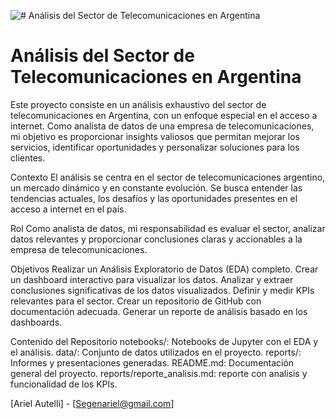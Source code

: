 ![# Análisis del Sector de Telecomunicaciones en Argentina](images/PROY2.jpg)

# Análisis del Sector de Telecomunicaciones en Argentina

Este proyecto consiste en un análisis exhaustivo del sector de telecomunicaciones en Argentina, con un enfoque especial en el acceso a internet. 
Como analista de datos de una empresa de telecomunicaciones, mi objetivo es proporcionar insights valiosos que permitan mejorar los servicios, identificar oportunidades y personalizar soluciones para los clientes.

Contexto
El análisis se centra en el sector de telecomunicaciones argentino, un mercado dinámico y en constante evolución. Se busca entender las tendencias actuales, los desafíos y las 
oportunidades presentes en el acceso a internet en el país.

Rol
Como analista de datos, mi responsabilidad es evaluar el sector, analizar datos relevantes y proporcionar conclusiones claras y accionables a la empresa de telecomunicaciones.

Objetivos
Realizar un Análisis Exploratorio de Datos (EDA) completo.
Crear un dashboard interactivo para visualizar los datos.
Analizar y extraer conclusiones significativas de los datos visualizados.
Definir y medir KPIs relevantes para el sector.
Crear un repositorio de GitHub con documentación adecuada.
Generar un reporte de análisis basado en los dashboards.

Contenido del Repositorio
notebooks/: Notebooks de Jupyter con el EDA y el análisis.
data/: Conjunto de datos utilizados en el proyecto.
reports/: Informes y presentaciones generadas.
README.md: Documentación general del proyecto.
reports/reporte_analisis.md: reporte con analisis y funcionalidad de los KPIs.


[Ariel Autelli] - [Segenariel@gmail.com] 

